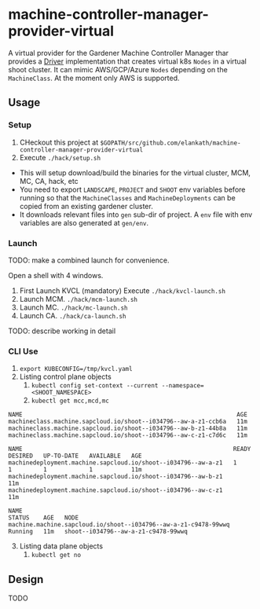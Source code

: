 # machine-controller-manager-provider-virtual

A virtual provider for the Gardener Machine Controller Manager thar provides a [Driver](https://github.com/gardener/machine-controller-manager/blob/f73366907e5c7a6c7b6fe2dad846ad6b646986db/pkg/util/provider/driver/driver.go#L17) implementation that creates virtual k8s `Nodes` in a virtual shoot cluster. It can mimic AWS/GCP/Azure `Nodes` depending on the `MachineClass`. At the moment only AWS is supported.

## Usage

### Setup 

1. CHeckout this project at  `$GOPATH/src/github.com/elankath/machine-controller-manager-provider-virtual`
2. Execute `./hack/setup.sh`
- This will setup download/build the binaries for the virtual cluster, MCM, MC, CA, hack, etc
- You need to export `LANDSCAPE`, `PROJECT` and `SHOOT` env variables before running so that the `MachineClasses` and `MachineDeployments` can be copied from an existing gardener cluster.
- It downloads relevant files into `gen` sub-dir of project. A `env` file with env variables are also generated at `gen/env`.

### Launch

TODO: make a combined launch for convenience.

Open a shell with 4 windows.
1. First Launch KVCL (mandatory) Execute `./hack/kvcl-launch.sh`
1. Launch MCM. `./hack/mcm-launch.sh`
1. Launch MC. `./hack/mc-launch.sh`
1. Launch CA. `./hack/ca-launch.sh`


TODO: describe working in detail

### CLI Use

1. `export KUBECONFIG=/tmp/kvcl.yaml`
2. Listing control plane objects
   1. `kubectl config set-context --current --namespace=<SHOOT_NAMESPACE>`
   2. `kubectl get mcc,mcd,mc`
```shell
NAME                                                             AGE
machineclass.machine.sapcloud.io/shoot--i034796--aw-a-z1-ccb6a   11m
machineclass.machine.sapcloud.io/shoot--i034796--aw-b-z1-44b8a   11m
machineclass.machine.sapcloud.io/shoot--i034796--aw-c-z1-c7d6c   11m

NAME                                                            READY   DESIRED   UP-TO-DATE   AVAILABLE   AGE
machinedeployment.machine.sapcloud.io/shoot--i034796--aw-a-z1   1       1         1            1           11m
machinedeployment.machine.sapcloud.io/shoot--i034796--aw-b-z1                                              11m
machinedeployment.machine.sapcloud.io/shoot--i034796--aw-c-z1                                              11m

NAME                                                              STATUS    AGE   NODE
machine.machine.sapcloud.io/shoot--i034796--aw-a-z1-c9478-99wwq   Running   11m   shoot--i034796--aw-a-z1-c9478-99wwq
```
3. Listing data plane objects
   1. `kubectl get no`

## Design

TODO
